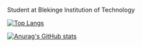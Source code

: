 Student at Blekinge Institution of Technology

[![Top Langs](https://github-readme-stats.vercel.app/api/top-langs/?username=emcofa)](https://github.com/emcofa/github-readme-stats)

[![Anurag's GitHub stats](https://github-readme-stats.vercel.app/api?username=emcofa&show_icons=true&theme=radical)](https://github.com/emcofa/github-readme-stats)
